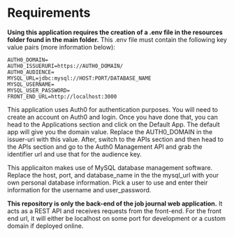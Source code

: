 # Requirements

**Using this application requires the creation of a .env file in the resources folder found in the main folder.** This .env file must contain the following key value pairs (more information below):

```
AUTH0_DOMAIN=
AUTH0_ISSUERURI=https://AUTH0_DOMAIN/
AUTH0_AUDIENCE=
MYSQL_URL=jdbc:mysql://HOST:PORT/DATABASE_NAME
MYSQL_USERNAME=
MYSQL_USER_PASSWORD=
FRONT_END_URL=http://localhost:3000
```

This application uses Auth0 for authentication purposes. You will need to create an account on Auth0 and login. Once you have done that, you can head to the Applications section and click on the Default App. The default app will give you the domain value. Replace the AUTH0_DOMAIN in the issuer-uri with this value. After, switch to the APIs section and then head to the APIs section and go to the Auth0 Management API and grab the identifier url and use that for the audience key.

This applicaiton makes use of MySQL database management software. Replace the host, port, and database_name in the the mysql_url with your own personal database information. Pick a user to use and enter their information for the username and user_password.

**This repository is only the back-end of the job journal web application.** It acts as a REST API and receives requests from the front-end. For the front end url, it will either be localhost on some port for development or a custom domain if deployed online.
